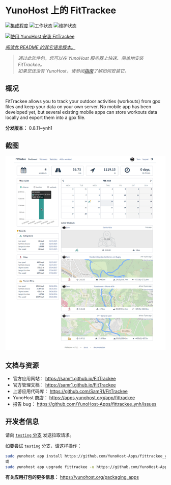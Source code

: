 <!--
注意：此 README 由 <https://github.com/YunoHost/apps/tree/master/tools/readme_generator> 自动生成
请勿手动编辑。
-->

# YunoHost 上的 FitTrackee

[![集成程度](https://dash.yunohost.org/integration/fittrackee.svg)](https://ci-apps.yunohost.org/ci/apps/fittrackee/) ![工作状态](https://ci-apps.yunohost.org/ci/badges/fittrackee.status.svg) ![维护状态](https://ci-apps.yunohost.org/ci/badges/fittrackee.maintain.svg)

[![使用 YunoHost 安装 FitTrackee](https://install-app.yunohost.org/install-with-yunohost.svg)](https://install-app.yunohost.org/?app=fittrackee)

*[阅读此 README 的其它语言版本。](./ALL_README.md)*

> *通过此软件包，您可以在 YunoHost 服务器上快速、简单地安装 FitTrackee。*  
> *如果您还没有 YunoHost，请参阅[指南](https://yunohost.org/install)了解如何安装它。*

## 概况

FitTrackee allows you to track your outdoor activities (workouts) from gpx files and keep your data on your own server.
No mobile app has been developed yet, but several existing mobile apps can store workouts data locally and export them into a gpx file.


**分发版本：** 0.8.11~ynh1

## 截图

![FitTrackee 的截图](./doc/screenshots/screenshot-fittrackee.png)

## 文档与资源

- 官方应用网站： <https://samr1.github.io/FitTrackee>
- 官方管理文档： <https://samr1.github.io/FitTrackee>
- 上游应用代码库： <https://github.com/SamR1/FitTrackee>
- YunoHost 商店： <https://apps.yunohost.org/app/fittrackee>
- 报告 bug： <https://github.com/YunoHost-Apps/fittrackee_ynh/issues>

## 开发者信息

请向 [`testing` 分支](https://github.com/YunoHost-Apps/fittrackee_ynh/tree/testing) 发送拉取请求。

如要尝试 `testing` 分支，请这样操作：

```bash
sudo yunohost app install https://github.com/YunoHost-Apps/fittrackee_ynh/tree/testing --debug
或
sudo yunohost app upgrade fittrackee -u https://github.com/YunoHost-Apps/fittrackee_ynh/tree/testing --debug
```

**有关应用打包的更多信息：** <https://yunohost.org/packaging_apps>
